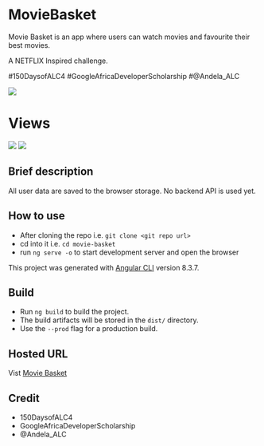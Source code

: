 # MovieBasket

Movie Basket is an app where users can watch movies and favourite their best movies.

A NETFLIX Inspired challenge.

#150DaysofALC4 #GoogleAfricaDeveloperScholarship #@Andela_ALC

![](https://res.cloudinary.com/shaolinmkz/image/upload/v1571578406/ALC/google-ship/icons/icon-96x96.png)

# Views

![](https://res.cloudinary.com/shaolinmkz/image/upload/v1571584761/ALC/google-ship/bg-show2.gif)
![](https://res.cloudinary.com/shaolinmkz/image/upload/v1571584743/ALC/google-ship/bg-show.gif)

## Brief description
  All user data are saved to the browser storage.
  No backend API is used yet.

## How to use

* After cloning the repo i.e. `git clone <git repo url>`
* cd into it i.e. `cd movie-basket`
* run `ng serve -o` to start development server and open the browser

This project was generated with [Angular CLI](https://github.com/angular/angular-cli) version 8.3.7.

## Build

* Run `ng build` to build the project.
* The build artifacts will be stored in the `dist/` directory.
* Use the `--prod` flag for a production build.

## Hosted URL

Vist [Movie Basket](https://alc-movie-basket.netlify.com)

## Credit

* 150DaysofALC4
* GoogleAfricaDeveloperScholarship
* @Andela_ALC
